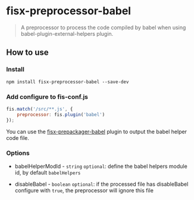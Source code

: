 fisx-preprocessor-babel
======
> A preprocessor to process the code compiled by babel when using babel-plugin-external-helpers plugin. 

## How to use

### Install

```shell
npm install fisx-preprocessor-babel --save-dev
```

### Add configure to fis-conf.js

```js
fis.match('/src/**.js', {
    preprocessor: fis.plugin('babel')
});
```

You can use the [fisx-prepackager-babel](https://github.com/wuhy/fisx-prepackager-babel) plugin to output the babel helper code file.

### Options

* babelHelperModId - `string` `optional`: define the babel helpers module id, by default `babelHelpers`

* disableBabel - `boolean` `optional`: if the processed file has disableBabel configure with `true`, the preprocessor will ignore this file

